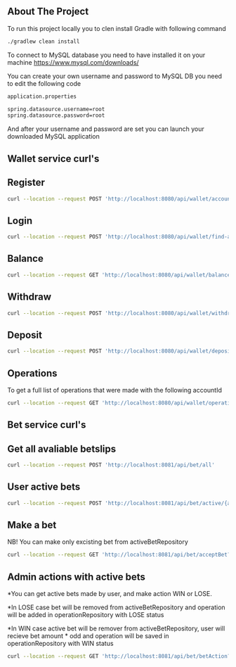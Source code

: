 ## About The Project

To run this project locally you to clen install Gradle with following command
```sh
./gradlew clean install
```
To connect to MySQL database you need to have installed it on your machine https://www.mysql.com/downloads/

You can create your own username and password to MySQL DB you need to edit the following code
```sh
application.properties
```

```sh
spring.datasource.username=root
spring.datasource.password=root
```

And after your username and password are set you can launch your downloaded MySQL application

## Wallet service curl's
## Register
```sh
curl --location --request POST 'http://localhost:8080/api/wallet/account?email={email}&password={password}'
```

## Login 
```sh
curl --location --request POST 'http://localhost:8080/api/wallet/find-account?email={email}&password={password}'
```

## Balance
```sh
curl --location --request GET 'http://localhost:8080/api/wallet/balance/{accountId}'
```

## Withdraw
```sh
curl --location --request POST 'http://localhost:8080/api/wallet/withdraw/{accountId}?amount={amount}&reference={reference}'
```

## Deposit
```sh
curl --location --request POST 'http://localhost:8080/api/wallet/deposit/{accountId}?amount={amount}&reference={reference}'
```

## Operations
To get a full list of operations that were made with the following accountId
```sh
curl --location --request GET 'http://localhost:8080/api/wallet/operations/{accountId}'
```

## Bet service curl's
## Get all avaliable betslips
```sh
curl --location --request POST 'http://localhost:8081/api/bet/all'
```

## User active bets
```sh
curl --location --request POST 'http://localhost:8081/api/bet/active/{accountId}'
```

## Make a bet
NB! You can make only excisting bet from activeBetRepository
```sh
curl --location --request GET 'http://localhost:8081/api/bet/acceptBet?accountId={accountId}&betId={betId}&amount={amount}'
```

## Admin actions with active bets
*You can get active bets made by user, and make action WIN or LOSE. 

*In LOSE case bet will be removed from activeBetRepository and operation will be added in operationRepository with LOSE status

*In WIN case active bet will be remover from activeBetRepository, user will recieve bet amount * odd and operation will be saved in operationRepository with WIN status
```sh
curl --location --request GET 'http://localhost:8081/api/bet/betAction?accountId={accountId}&betId={betId}&action={WIN or LOSE}'
```











